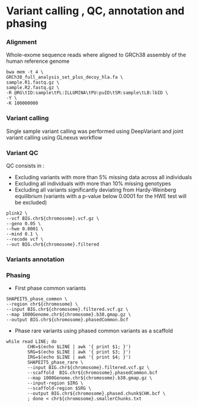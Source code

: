 # Variant calling , QC, annotation and phasing

### Alignment
Whole-exome sequence reads where aligned to GRCh38 assembly of the human reference genome
```
bwa mem -t 4 \
GRCh38_full_analysis_set_plus_decoy_hla.fa \
sample.R1.fastq.gz \
sample.R2.fastq.gz \
-R @RG\tID:sample\tPL:ILLUMINA\tPU:puID\tSM:sample\tLB:lbID \
-Y \
-K 100000000  
```
### Variant calling
Single sample variant calling was performed using DeepVariant and joint variant calling using GLnexus workflow

### Variant QC 
QC consists in :
* Excluding variants with more than 5% missing data across all individuals
* Excluding all individuals with more than 10% missing genotypes
* Excluding all variants significantly deviating from Hardy-Weinberg equilibrium (variants with a p-value below 0.0001 for the HWE test will be excluded)
``` 
plink2 \
--vcf BIG.chr${chromosome}.vcf.gz \
--geno 0.05 \
--hwe 0.0001 \
--mind 0.1 \
--recode vcf \
--out BIG.chr${chromosome}.filtered
```
### Variants annotation

### Phasing
* First phase common variants
```
SHAPEIT5_phase_common \
--region chr${chromosome} \
--input BIG.chr${chromosome}.filtered.vcf.gz \
--map 1000Genome.chr${chromosome}.b38.gmap.gz \
--output BIG.chr${chromosome}.phasedCommon.bcf
```
* Phase rare variants using phased common variants as a scaffold
```
while read LINE; do
        CHK=$(echo $LINE | awk '{ print $1; }')
        SRG=$(echo $LINE | awk '{ print $3; }')
        IRG=$(echo $LINE | awk '{ print $4; }')
      	SHAPEIT5_phase_rare \
      	--input BIG.chr${chromosome}.filtered.vcf.gz \
      	--scaffold  BIG.chr${chromosome}.phasedCommon.bcf
      	--map 1000Genome.chr${chromosome}.b38.gmap.gz \
      	--input-region $IRG \ 
      	--scaffold-region $SRG \
      	--output BIG.chr${chromosome}.phased.chunk$CHK.bcf \
      	; done < chr${chromosome}.smallerChunks.txt
```